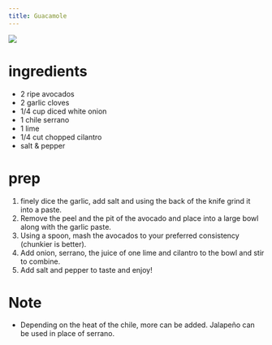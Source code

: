 ```yaml
---
title: Guacamole
---
```

![](http://4.bp.blogspot.com/-l10lTgxQ9So/TiGXrOSQvcI/AAAAAAAAAcY/5xWNHHovXfc/s400/guacamole.jpg)


# ingredients

* 2 ripe avocados
* 2 garlic cloves
* 1/4 cup diced white onion
* 1 chile serrano
* 1 lime
* 1/4 cut chopped cilantro
* salt & pepper

# prep

1.  finely dice the garlic, add salt and using the back of the knife grind it into a paste.
2.  Remove the peel and the pit of the avocado and place into a large bowl along with the garlic paste.  
3.  Using a spoon, mash the avocados to your preferred consistency (chunkier is better).
4.  Add onion, serrano, the juice of one lime and cilantro to the bowl and stir to combine.
5.  Add salt and pepper to taste and enjoy!

# Note

* Depending on the heat of the chile, more can be added. Jalapeño can be used in place of serrano.
